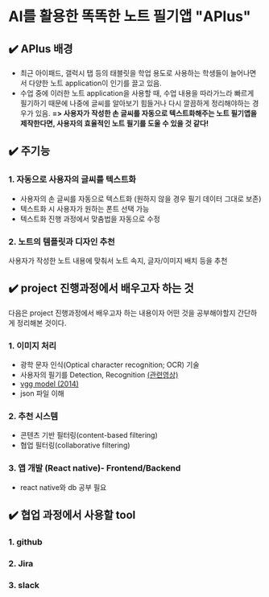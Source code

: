# AI를 활용한 똑똑한 노트 필기앱 "APlus"

## ✔️ APlus 배경
- 최근 아이패드, 갤럭시 탭 등의 태블릿을 학업 용도로 사용하는 학생들이 늘어나면서 다양한 노트 application이 인기를 끌고 있음.
- 수업 중에 이러한 노트 application을 사용할 때, 수업 내용을 따라가느라 빠르게 필기하기 때문에 나중에 글씨를 알아보기 힘들거나 다시 깔끔하게 정리해야하는 경우가 있음.
**=> 사용자가 작성한 손 글씨를 자동으로 텍스트화해주는 노트 필기앱을 제작한다면, 사용자의 효율적인 노트 필기를 도울 수 있을 것 같다!**

## ✔️ 주기능
### 1. 자동으로 사용자의 글씨를 텍스트화
- 사용자의 손 글씨를 자동으로 텍스트화 (원하지 않을 경우 필기 데이터 그대로 보존)
- 텍스트화 시 사용자가 원하는 폰트 선택 가능 
- 텍스트화 진행 과정에서 맞춤법을 자동으로 수정

    
### 2. 노트의 템플릿과 디자인 추천
사용자가 작성한 노트 내용에 맞춰서 노트 속지, 글자/이미지 배치 등을 추천

## ✔️ project 진행과정에서 배우고자 하는 것
다음은 project 진행과정에서 배우고자 하는 내용이자 어떤 것을 공부해야할지 간단하게 정리해본 것이다.

### 1. 이미지 처리
- 광학 문자 인식(Optical character recognition; OCR) 기술
- 사용자의 필기를 Detection, Recognition [(관련영상)](https://tv.naver.com/v/11210453)
- [vgg model (2014)](https://arxiv.org/abs/1409.1556)
- json 파일 이해

### 2. 추천 시스템
- 콘텐츠 기반 필터링(content-based filtering)
- 협업 필터링(collaborative filtering)

### 3. 앱 개발 (React native)- Frontend/Backend
- react native와 db 공부 필요

## ✔️ 협업 과정에서 사용할 tool
### 1. github
### 2. Jira
### 3. slack
